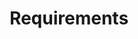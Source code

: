 ---
layout: page
title: Requirements
permalink: /requirements/
imports: jquery;tether;bootstrap
style: _page
lead: Technical Requirements for using these web-apps, e.g. Browser etc
---